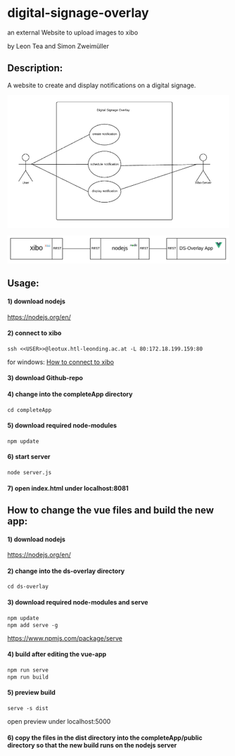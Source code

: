 # digital-signage-overlay
an external Website to upload images to xibo
			
by Leon Tea and Simon Zweimüller
			
## Description:

A website to create and display notifications on a digital signage.

![Usecase Diagramm](/img/usecase_diagramm.png)
			
![Systemarchitektur](/img/Systemarchitektur.PNG)
			
## Usage:


#### 1) download nodejs

<https://nodejs.org/en/>


#### 2) connect to xibo

	ssh <<USER>>@leotux.htl-leonding.ac.at -L 80:172.18.199.159:80
	
for windows: [How to connect to xibo](connectToXibo.md>)


#### 3) download Github-repo


#### 4) change into the completeApp directory

	cd completeApp


#### 5) download required node-modules

	npm update


#### 6) start server

	node server.js


#### 7) open index.html under localhost:8081


## How to change the vue files and build the new app:					


#### 1) download nodejs

<https://nodejs.org/en/>


#### 2)	change into the ds-overlay directory
	
	cd ds-overlay


#### 3) download required node-modules and serve
	
	npm update
	npm add serve -g

<https://www.npmjs.com/package/serve>


#### 4) build after editing the vue-app 

	npm run serve
	npm run build


#### 5) preview build
			
	serve -s dist

open preview under localhost:5000


#### 6) copy the files in the dist directory into the completeApp/public directory so that the new build runs on the nodejs server

